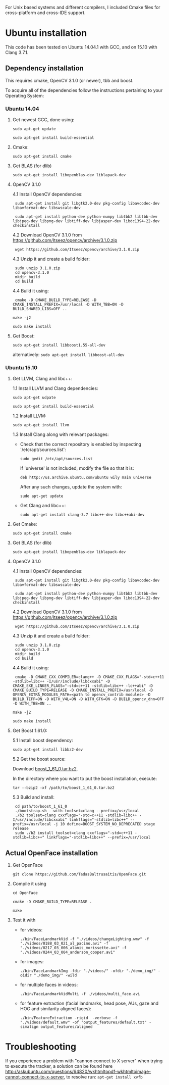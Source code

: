 For Unix based systems and different compilers, I included Cmake files for cross-platform and cross-IDE support.

# Ubuntu installation

This code has been tested on Ubuntu 14.04.1 with GCC, and on 15.10 with Clang 3.7.1.

## Dependency installation

This requires cmake, OpenCV 3.1.0 (or newer), tbb and boost.

To acquire all of the dependencies follow the instructions pertaining to your Operating System:

### Ubuntu 14.04

1. Get newest GCC, done using:

    `sudo apt-get update`

    `sudo apt-get install build-essential`

2. Cmake: 

    `sudo apt-get install cmake`

3. Get BLAS (for dlib)

    `sudo apt-get install libopenblas-dev liblapack-dev`

4. OpenCV 3.1.0

    4.1 Install OpenCV dependencies:

        sudo apt-get install git libgtk2.0-dev pkg-config libavcodec-dev libavformat-dev libswscale-dev

        sudo apt-get install python-dev python-numpy libtbb2 libtbb-dev libjpeg-dev libpng-dev libtiff-dev libjasper-dev libdc1394-22-dev checkinstall

    4.2 Download OpenCV 3.1.0 from https://github.com/Itseez/opencv/archive/3.1.0.zip 

        wget https://github.com/Itseez/opencv/archive/3.1.0.zip

    4.3 Unzip it and create a build folder:	

        sudo unzip 3.1.0.zip
        cd opencv-3.1.0
        mkdir build
        cd build

    4.4 Build it using:

        cmake -D CMAKE_BUILD_TYPE=RELEASE -D CMAKE_INSTALL_PREFIX=/usr/local -D WITH_TBB=ON -D BUILD_SHARED_LIBS=OFF ..

	`make -j2`

	`sudo make install`
	
5. Get Boost: 

    `sudo apt-get install libboost1.55-all-dev`

    alternatively: `sudo apt-get install libboost-all-dev`

### Ubuntu 15.10

1. Get LLVM, Clang and libc++:
   
    1.1 Install LLVM and Clang dependencies:
       
    `sudo apt-get udpate`

    `sudo apt-get install build-essential`

    1.2 Install LLVM:    

    `sudo apt-get install llvm`

    1.3 Install Clang along with relevant packages:
        
    * Check that the correct repository is enabled by inspecting '/etc/apt/sources.list':

        `sudo gedit /etc/apt/sources.list`

        If 'universe' is not included, modify the file so that it is:

        `deb http://us.archive.ubuntu.com/ubuntu wily main universe`

        After any such changes, update the system with:

        `sudo apt-get update`

    * Get Clang and libc++:

      `sudo apt-get install clang-3.7 libc++-dev libc++abi-dev`

2. Get Cmake: 

    `sudo apt-get install cmake`

3. Get BLAS (for dlib)

    `sudo apt-get install libopenblas-dev liblapack-dev`

4. OpenCV 3.1.0

    4.1 Install OpenCV dependencies:

        sudo apt-get install git libgtk2.0-dev pkg-config libavcodec-dev libavformat-dev libswscale-dev

        sudo apt-get install python-dev python-numpy libtbb2 libtbb-dev libjpeg-dev libpng-dev libtiff-dev libjasper-dev libdc1394-22-dev checkinstall

    4.2 Download OpenCV 3.1.0 from https://github.com/Itseez/opencv/archive/3.1.0.zip 

        wget https://github.com/Itseez/opencv/archive/3.1.0.zip

    4.3 Unzip it and create a build folder:	

        sudo unzip 3.1.0.zip
        cd opencv-3.1.0
        mkdir build
        cd build

    4.4 Build it using:

        cmake -D CMAKE_CXX_COMPILER=clang++ -D CMAKE_CXX_FLAGS="-std=c++11 -stdlib=libc++ -I/usr/include/libcxxabi" -D CMAKE_EXE_LINKER_FLAGS="-std=c++11 -stdlib=libc++ -lc++abi" -D CMAKE_BUILD_TYPE=RELEASE -D CMAKE_INSTALL_PREFIX=/usr/local -D OPENCV_EXTRA_MODULES_PATH=<path to opencv_contrib modules> -D BUILD_TIFF=ON -D WITH_V4L=ON -D WITH_GTK=ON -D BUILD_opencv_dnn=OFF -D WITH_TBB=ON ..

	`make -j2`

	`sudo make install`
	
5. Get Boost 1.61.0: 

    5.1 Install boost dependency:

    `sudo apt-get install libbz2-dev`

    5.2 Get the boost source:

    Download [boost_1_61_0.tar.bz2](http://www.boost.org/users/history/version_1_61_0.html).

    In the directory where you want to put the boost installation, execute:

    `tar --bzip2 -xf /path/to/boost_1_61_0.tar.bz2` 

    5.3 Build and install:

        cd path/to/boost_1_61_0
        ./bootstrap.sh --with-toolset=clang --prefix=/usr/local
        ./b2 toolset=clang cxxflags="-std=c++11 -stdlib=libc++ -I/usr/include/libcxxabi" linkflags="-stdlib=libc++" --prefix=/usr/local -j 10 define=BOOST_SYSTEM_NO_DEPRECATED stage release
        sudo ./b2 install toolset=clang cxxflags="-std=c++11 -stdlib=libc++" linkflags="-stdlib=libc++" --prefix=/usr/local 

## Actual OpenFace installation

1. Get OpenFace 

    `git clone https://github.com/TadasBaltrusaitis/OpenFace.git`

2. Compile it using

    `cd OpenFace`

    `cmake -D CMAKE_BUILD_TYPE=RELEASE . `

    `make`

3. Test it with 
    - for videos:	

        `./bin/FaceLandmarkVid -f "./videos/changeLighting.wmv" -f "./videos/0188_03_021_al_pacino.avi" -f "./videos/0217_03_006_alanis_morissette.avi" -f "./videos/0244_03_004_anderson_cooper.avi"`

    - for images:

        `./bin/FaceLandmarkImg -fdir "./videos/" -ofdir "./demo_img/" -oidir "./demo_img/" -wild`

    - for multiple faces in videos:

        `./bin/FaceLandmarkVidMulti -f ./videos/multi_face.avi`

    - for feature extraction (facial landmarks, head pose, AUs, gaze and HOG and similarity aligned faces):

        `./bin/FeatureExtraction -rigid  -verbose -f "./videos/default.wmv" -of "output_features/default.txt" -simalign output_features/aligned`

# Troubleshooting

If you experience a problem with "cannon connect to X server" when trying to execute the tracker, a solution can be found here http://askubuntu.com/questions/64820/wkhtmltopdf-wkhtmltoimage-cannot-connect-to-x-server, to resolve run:
    `apt-get install xvfb`
